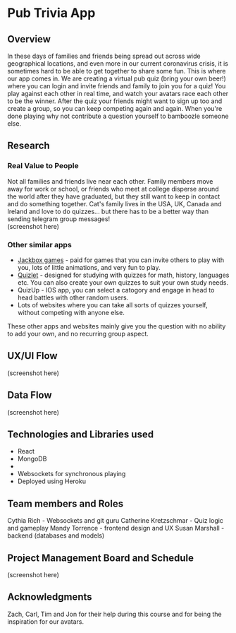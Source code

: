 # Pub Trivia App

## Overview

In these days of families and friends being spread out across wide geographical locations, and even more in our current coronavirus crisis, it is sometimes hard to be able to get together to share some fun. This is where our app comes in. We are creating a virtual pub quiz (bring your own beer!) where you can login and invite friends and family to join you for a quiz! You play against each other in real time, and watch your avatars race each other to be the winner. After the quiz your friends might want to sign up too and create a group, so you can keep competing again and again. When you're done playing why not contribute a question yourself to bamboozle someone else. 

## Research
### Real Value to People
Not all families and friends live near each other. Family members move away for work or school, or friends who meet at college disperse around the world after they have graduated, but they still want to keep in contact and do something together. Cat's family lives in the USA, UK, Canada and Ireland and love to do quizzes... but there has to be a better way than sending telegram group messages!  
(screenshot here)

### Other similar apps

* [Jackbox games](https://www.jackboxgames.com/) - paid for games that you can invite others to play with you, lots of little animations, and very fun to play. 
* [Quizlet](https://quizlet.com/) - designed for studying with quizzes for math, history, languages etc. You can also create your own quizzes to suit your own study needs. 
* QuizUp - IOS app, you can select a catogory and engage in head to head battles with other random users. 
* Lots of websites where you can take all sorts of quizzes yourself, without competing with anyone else.  

These other apps and websites mainly give you the question with no ability to add your own, and no recurring group aspect. 

## UX/UI Flow
(screenshot here)

## Data Flow
(screenshot here)

## Technologies and Libraries used

* React
* MongoDB
* 
* Websockets for synchronous playing
* Deployed using Heroku

## Team members and Roles
Cythia Rich - Websockets and git guru
Catherine Kretzschmar - Quiz logic and gameplay
Mandy Torrence - frontend design and UX
Susan Marshall - backend (databases and models) 

## Project Management Board and Schedule
(screenshot here) 

## Acknowledgments
Zach, Carl, Tim and Jon for their help during this course and for being the inspiration for our avatars. 
